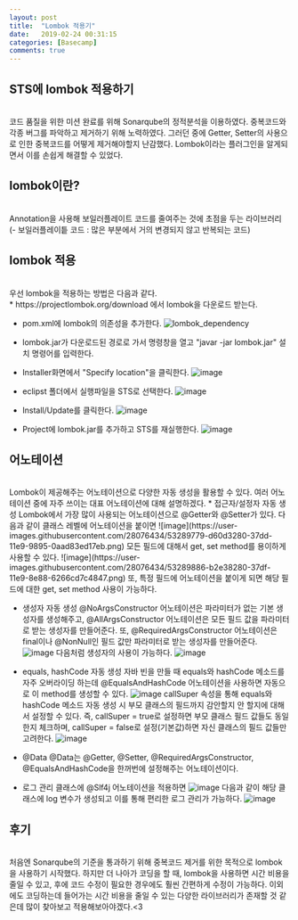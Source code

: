 ```yaml
---
layout: post
title:  "Lombok 적용기"
date:   2019-02-24 00:31:15
categories: [Basecamp]
comments: true
---
```




## STS에 lombok 적용하기
<br>
코드 품질을 위한 미션 완료를 위해 Sonarqube의 정적분석을 이용하였다. 중복코드와 각종 버그를 파악하고 제거하기 위해 노력하였다. 그러던 중에 Getter, Setter의 사용으로 인한 중복코드를 어떻게 제거해야할지 난감했다. Lombok이라는 플러그인을 알게되면서 이를 손쉽게 해결할 수 있었다. 

## lombok이란?
<br>
Annotation을 사용해 보일러플레이트 코드를 줄여주는 것에 초점을 두는 라이브러리
(- 보일러플레이틑 코드 : 많은 부분에서 거의 변경되지 않고 반복되는 코드)

## lombok 적용
<br>
우선 lombok을 적용하는 방법은 다음과 같다.
<br>
* https://projectlombok.org/download 에서 lombok을 다운로드 받는다.

* pom.xml에 lombok의 의존성을 추가한다.
![lombok_dependency](https://user-images.githubusercontent.com/28076434/53289347-4fa22200-37d8-11e9-91b8-632a8c0b88ed.PNG)

* lombok.jar가 다운로드된 경로로 가서 명령창을 열고 "javar -jar lombok.jar" 설치 명령어를 입력한다.

* Installer화면에서 "Specify location"을 클릭한다.
![image](https://user-images.githubusercontent.com/28076434/53289494-f4712f00-37d9-11e9-966c-cf9e5430d042.png)

* eclipst 폴더에서 실행파일을 STS로 선택한다. 
![image](https://user-images.githubusercontent.com/28076434/53289504-2b474500-37da-11e9-901e-10140b324749.png)

* Install/Update를 클릭한다.
![image](https://user-images.githubusercontent.com/28076434/53289519-4d40c780-37da-11e9-8ca2-03f252614b91.png)

* Project에 lombok.jar를 추가하고 STS를 재실행한다.
![image](https://user-images.githubusercontent.com/28076434/53289524-6f3a4a00-37da-11e9-9bcc-4d69ca9d630b.png)

## 어노테이션
<br>
Lombok이 제공해주는 어노테이션으로 다양한 자동 생성을 활용할 수 있다. 여러 어노테이션 중에 자주 쓰이는 대표 어노테이션에 대해 설명하겠다.
* 접근자/설정자 자동 생성
Lombok에서 가장 많이 사용되는 어노테이션으로 @Getter와 @Setter가 있다. 다음과 같이 클래스 레벨에 어노테이션을 붙이면
![image](https://user-images.githubusercontent.com/28076434/53289779-d60d3280-37dd-11e9-9895-0aad83ed17eb.png)
모든 필드에 대해서 get, set method를 용이하게 사용할 수 있다.
![image](https://user-images.githubusercontent.com/28076434/53289886-b2e38280-37df-11e9-8e88-6266cd7c4847.png)
또, 특정 필드에 어노테이션을 붙이게 되면 해당 필드에 대한 get, set method 사용이 가능하다.

* 생성자 자동 생성
@NoArgsConstructor 어노테이션은 파라미터가 없는 기본 생성자를 생성해주고, @AllArgsConstructor 어노테이션은 모든 필드 값을 파라미터로 받는 생성자를 만들어준다. 또, @RequiredArgsConstructor 어노테이션은 final이나 @NonNull인 필드 값만 파라미터로 받는 생성자를 만들어준다.
![image](https://user-images.githubusercontent.com/28076434/53289923-53d23d80-37e0-11e9-94b1-beb3d0b51458.png)
다음처럼 생성자의 사용이 가능하다.
![image](https://user-images.githubusercontent.com/28076434/53290267-af062f00-37e4-11e9-9219-460e543c6ba9.png)

* equals, hashCode 자동 생성
자바 빈을 만들 때 equals와 hashCode 메소드를 자주 오버라이딩 하는데 @EqualsAndHashCode 어노테이션을 사용하면 자동으로 이 method를 생성할 수 있다.
![image](https://user-images.githubusercontent.com/28076434/53290319-9a766680-37e5-11e9-91d7-e3ba6a5383d0.png)
callSuper 속성을 통해 equals와 hashCode 메소드 자동 생성 시 부모 클래스의 필드까지 감안할지 안 할지에 대해서 설정할 수 있다. 즉, callSuper = true로 설정하면 부모 클래스 필드 값들도 동일한지 체크하며, callSuper = false로 설정(기본값)하면 자신 클래스의 필드 값들만 고려한다.
![image](https://user-images.githubusercontent.com/28076434/53290412-83387880-37e7-11e9-9e47-844a96d95c5a.png)

* @Data
@Data는 @Getter, @Setter, @RequiredArgsConstructor, @EqualsAndHashCode을 한꺼번에 설정해주는 어노테이션이다.

* 로그 관리
클래스에 @Slf4j 어노테이션을 적용하면
![image](https://user-images.githubusercontent.com/28076434/53290545-dd860900-37e8-11e9-8bd2-93f7f96df782.png)
다음과 같이 해당 클래스에 log 변수가 생성되고 이를 통해 편리한 로그 관리가 가능하다.
![image](https://user-images.githubusercontent.com/28076434/53290534-aa437a00-37e8-11e9-83ec-808b8755ac88.png)

## 후기
<br>
처음엔 Sonarqube의 기준을 통과하기 위해 중복코드 제거를 위한 목적으로 lombok을 사용하기 시작했다. 하지만 더 나아가 코딩을 할 때, lombok을 사용하면 시간 비용을 줄일 수 있고, 후에 코드 수정이 필요한 경우에도 훨씬 간편하게 수정이 가능하다. 이외에도 코딩하는데 들어가는 시간 비용을 줄일 수 있는 다양한 라이브러리가 존재할 것 같은데 많이 찾아보고 적용해보아야겠다.<3 
<!--more-->